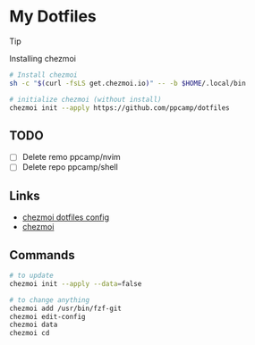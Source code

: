 # My Dotfiles

> [!TIP]
>
> Installing chezmoi
>
> ```sh
> # Install chezmoi
> sh -c "$(curl -fsLS get.chezmoi.io)" -- -b $HOME/.local/bin
>
> # initialize chezmoi (without install)
> chezmoi init --apply https://github.com/ppcamp/dotfiles
> ```

## TODO

- [ ] Delete remo ppcamp/nvim
- [ ] Delete repo ppcamp/shell

## Links

- [chezmoi dotfiles config](https://fedoramagazine.org/take-back-your-dotfiles-with-chezmoi/)
- [chezmoi]

## Commands

```sh
# to update
chezmoi init --apply --data=false

# to change anything
chezmoi add /usr/bin/fzf-git
chezmoi edit-config
chezmoi data
chezmoi cd
```

[chezmoi]: https://www.chezmoi.io/

